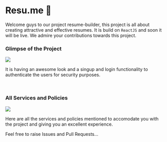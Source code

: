 # Resu.me 📑

Welcome guys to our project resume-builder, this project is all about creating attractive and effective resumes. It is build on ```ReactJS``` and soon it will be live. We admire your contributions towards this project.

### Glimpse of the Project
<img src="/src/images/ss1.png">

It is having an awesome look and a singup and login functionality to authenticate the users for security purposes.

<br />

### All Services and Policies
<img src="/src/images/ss2.png">

Here are all the services and policies mentioned to accomodate you with the project and giving you an excellent experience.

Feel free to raise Issues and Pull Requests...
